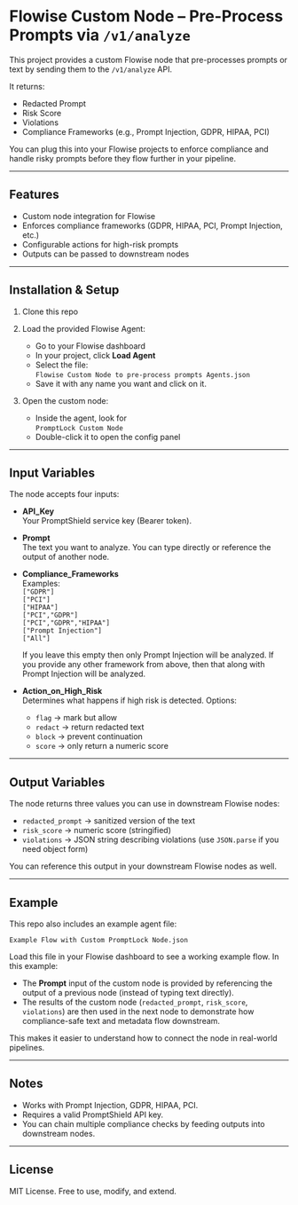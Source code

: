 # Flowise Custom Node – Pre-Process Prompts via `/v1/analyze`

This project provides a custom Flowise node that pre-processes prompts or text by sending them to the `/v1/analyze` API.  

It returns:
- Redacted Prompt  
- Risk Score  
- Violations  
- Compliance Frameworks (e.g., Prompt Injection, GDPR, HIPAA, PCI)  

You can plug this into your Flowise projects to enforce compliance and handle risky prompts before they flow further in your pipeline.

---

## Features

- Custom node integration for Flowise  
- Enforces compliance frameworks (GDPR, HIPAA, PCI, Prompt Injection, etc.)  
- Configurable actions for high-risk prompts  
- Outputs can be passed to downstream nodes  

---

## Installation & Setup

1. Clone this repo  

2. Load the provided Flowise Agent:  
   - Go to your Flowise dashboard  
   - In your project, click **Load Agent**  
   - Select the file:  
     `Flowise Custom Node to pre-process prompts Agents.json`  
   - Save it with any name you want and click on it. 

3. Open the custom node:  
   - Inside the agent, look for  
     `PromptLock Custom Node`  
   - Double-click it to open the config panel  

---

## Input Variables

The node accepts four inputs:

- **API_Key**  
  Your PromptShield service key (Bearer token).

- **Prompt**  
  The text you want to analyze. You can type directly or reference the output of another node.

- **Compliance_Frameworks**  
  Examples:  
  `["GDPR"]`  
  `["PCI"]`  
  `["HIPAA"]`  
  `["PCI","GDPR"]`  
  `["PCI","GDPR","HIPAA"]`  
  `["Prompt Injection"]`  
  `["All"]`  

  If you leave this empty then only Prompt Injection will be analyzed. If you provide any other framework from above, then that along with Prompt Injection will be analyzed.

- **Action_on_High_Risk**  
  Determines what happens if high risk is detected. Options:  
  - `flag` → mark but allow  
  - `redact` → return redacted text  
  - `block` → prevent continuation  
  - `score` → only return a numeric score  

---

## Output Variables

The node returns three values you can use in downstream Flowise nodes:

- `redacted_prompt` → sanitized version of the text  
- `risk_score` → numeric score (stringified)  
- `violations` → JSON string describing violations (use `JSON.parse` if you need object form)  

You can reference this output in your downstream Flowise nodes as well.  

---

## Example

This repo also includes an example agent file:  

`Example Flow with Custom PromptLock Node.json`  

Load this file in your Flowise dashboard to see a working example flow. In this example:

- The **Prompt** input of the custom node is provided by referencing the output of a previous node (instead of typing text directly).  
- The results of the custom node (`redacted_prompt`, `risk_score`, `violations`) are then used in the next node to demonstrate how compliance-safe text and metadata flow downstream.  

This makes it easier to understand how to connect the node in real-world pipelines.

---

## Notes

- Works with Prompt Injection, GDPR, HIPAA, PCI.  
- Requires a valid PromptShield API key.  
- You can chain multiple compliance checks by feeding outputs into downstream nodes.  

---

## License

MIT License. Free to use, modify, and extend.  
